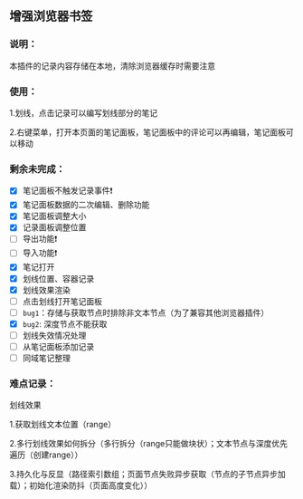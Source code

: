 ## 增强浏览器书签

### 说明：

本插件的记录内容存储在本地，清除浏览器缓存时需要注意

### 使用：

1.划线，点击记录可以编写划线部分的笔记

2.右键菜单，打开本页面的笔记面板，笔记面板中的评论可以再编辑，笔记面板可以移动

### 剩余未完成：

- [X]  笔记面板不触发记录事件❗
- [X]  笔记面板数据的二次编辑、删除功能
- [X]  笔记面板调整大小
- [X]  记录面板调整位置
- [ ]  导出功能❗
- [ ]  导入功能❗
- [X]  笔记打开
- [X]  划线位置、容器记录
- [X]  划线效果渲染
- [ ]  点击划线打开笔记面板
- [ ]  `bug1`：存储与获取节点时排除非文本节点（为了兼容其他浏览器插件）
- [X]  `bug2`: 深度节点不能获取
- [ ]  划线失效情况处理
- [ ]  从笔记面板添加记录
- [ ]  同域笔记整理

### 难点记录：

划线效果

1.获取划线文本位置（range）

2.多行划线效果如何拆分（多行拆分（range只能做块状）；文本节点与深度优先遍历（创建range））

3.持久化与反显（路径索引数组；页面节点失败异步获取（节点的子节点异步加载）；初始化渲染防抖（页面高度变化））
